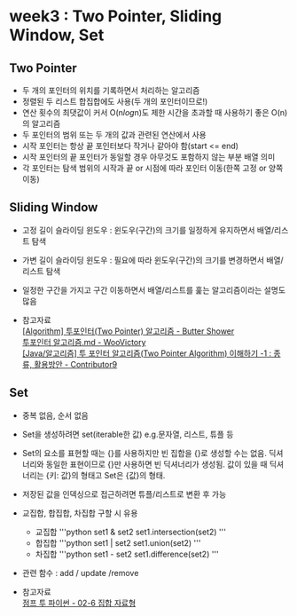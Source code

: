 # week3 : Two Pointer, Sliding Window, Set

## Two Pointer
- 두 개의 포인터의 위치를 기록하면서 처리하는 알고리즘
- 정렬된 두 리스트 합집합에도 사용(두 개의 포인터이므로!)
- 연산 횟수의 최댓값이 커서 O(n*log*n)도 제한 시간을 초과할 때 사용하기 좋은 O(n)의 알고리즘
- 두 포인터의 범위 또는 두 개의 값과 관련된 연산에서 사용
- 시작 포인터는 항상 끝 포인터보다 작거나 같아야 함(start <= end)
- 시작 포인터의 끝 포인터가 동일할 경우 아무것도 포함하지 않는 부분 배열 의미
- 각 포인터는 탐색 범위의 시작과 끝 or 시점에 따라 포인터 이동(한쪽 고정 or 양쪽 이동)

## Sliding Window
- 고정 길이 슬라이딩 윈도우 : 윈도우(구간)의 크기를 일정하게 유지하면서 배열/리스트 탐색
- 가변 길이 슬라이딩 윈도우 : 필요에 따라 윈도우(구간)의 크기를 변경하면서 배열/리스트 탐색
- 일정한 구간을 가지고 구간 이동하면서 배열/리스트를 훑는 알고리즘이라는 설명도 많음

- 참고자료  
[[Algorithm] 투포인터(Two Pointer) 알고리즘 - Butter Shower](https://butter-shower.tistory.com/226)  
[투포인터 알고리즘.md - WooVictory](https://github.com/WooVictory/Ready-For-Tech-Interview/blob/master/Algorithm/%ED%88%AC%ED%8F%AC%EC%9D%B8%ED%84%B0%20%EC%95%8C%EA%B3%A0%EB%A6%AC%EC%A6%98.md)  
[[Java/알고리즘] 투 포인터 알고리즘(Two Pointer Algorithm) 이해하기 -1 : 종류, 활용방안 - Contributor9](https://adjh54.tistory.com/384)

## Set
- 중복 없음, 순서 없음
- Set을 생성하려면 set(iterable한 값) e.g.문자열, 리스트, 튜플 등
- Set의 요소를 표현할 때는 {}를 사용하지만 빈 집합을 {}로 생성할 수는 없음. 딕셔너리와 동일한 표현이므로 {}만 사용하면 빈 딕셔너리가 생성됨. 값이 있을 때 딕셔너리는 {키: 값}의 형태고 Set은 {값}의 형태.
- 저장된 값을 인덱싱으로 접근하려면 튜플/리스트로 변환 후 가능
- 교집합, 합집합, 차집합 구할 시 유용
	- 교집합
	'''python
	set1 & set2
	set1.intersection(set2)
	'''
	- 합집합
	'''python
	set1 | set2
	set1.union(set2)
	'''
	- 차집합
	'''python
	set1 - set2
	set1.difference(set2)
	'''
- 관련 함수 : add / update /remove

- 참고자료  
	[점프 투 파이썬 - 02-6 집합 자료형](https://wikidocs.net/1015)